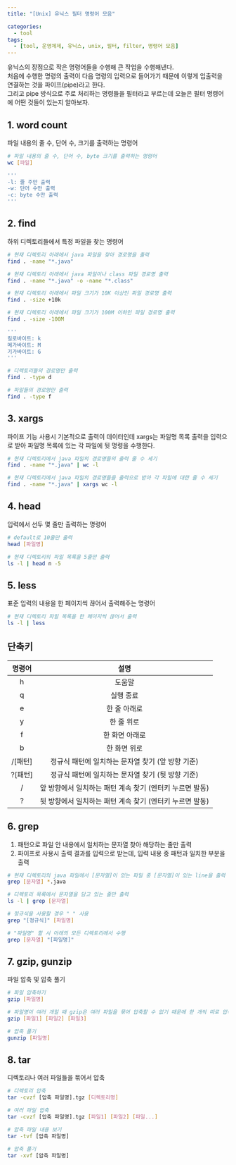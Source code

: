 ```yaml
---
title: "[Unix] 유닉스 필터 명령어 모음"

categories:
  - tool
tags:
  - [tool, 운영체제, 유닉스, unix, 필터, filter, 명령어 모음]
---
```


유닉스의 장점으로 작은 명령어들을 수행해 큰 작업을 수행해낸다.   
처음에 수행한 명령의 출력이 다음 명령의 입력으로 들어가기 때문에 이렇게 입출력을 연결하는 것을 파이프(pipe)라고 한다.   
그리고 pipe 방식으로 주로 처리하는 명령들을 필터라고 부르는데 오늘은 필터 명령어에 어떤 것들이 있는지 알아보자.

## 1. word count

파일 내용의 줄 수, 단어 수, 크기를 출력하는 명령어

```bash
# 파일 내용의 줄 수, 단어 수, byte 크기를 출력하는 명령어
wc [파일]

'''
-l: 줄 주만 출력
-w: 단어 수만 출력
-c: byte 수만 출력
'''
```

## 2. find

하위 디렉토리들에서 특정 파일을 찾는 명령어

```bash
# 현재 디렉토리 아래에서 java 파일을 찾아 경로명을 출력
find . -name "*.java"

# 현재 디렉토리 아래에서 java 파일이나 class 파일 경로명 출력
find . -name "*.java" -o -name "*.class"

# 현재 디렉토리 아래에서 파일 크기가 10K 이상인 파일 경로명 출력
find . -size +10k

# 현재 디렉토리 아래에서 파일 크기가 100M 이하인 파일 경로명 출력
find . -size -100M

'''
킬로바이트: k
메가바이트: M
기가바이트: G
'''

# 디렉토리들의 경로명만 출력
find . -type d

# 파일들의 경로명만 출력
find . -type f
```

## 3. xargs

파이프 기능 사용시 기본적으로 출력이 데이터인데 xargs는 파일명 목록 출력을 입력으로 받아 파일명 목록에 있는 각 파일에 뒷 명령을 수행한다.

```bash
# 현재 디렉토리에서 java 파일의 경로명들의 출력 줄 수 세기
find . -name "*.java" | wc -l

# 현재 디렉토리에서 java 파일의 경로명들을 출력으로 받아 각 파일에 대한 줄 수 세기
find . -name "*.java" | xargs wc -l
```

## 4. head

입력에서 선두 몇 줄만 출력하는 명령어

```bash
# default로 10줄만 출력
head [파일명]

# 현재 디렉토리의 파일 목록을 5줄만 출력
ls -l | head n -5
```

## 5. less

표준 입력의 내용을 한 페이지씩 끊어서 출력해주는 명령어

```bash
# 현재 디렉토리 파일 목록을 한 페이지씩 끊어서 출력
ls -l | less
```
   
## 단축키
    
| 명령어  |                           설명                           |
| :-----: | :------------------------------------------------------: |
|    h    |                          도움말                          |
|    q    |                        실행 종료                         |
|    e    |                       한 줄 아래로                       |
|    y    |                        한 줄 위로                        |
|    f    |                      한 화면 아래로                      |
|    b    |                       한 화면 위로                       |
| /[패턴] |    정규식  패턴에 일치하는 문자열 찾기 (앞 방향 기준)    |
| ?[패턴] |    정규식 패턴에 일치하는 문자열 찾기 (뒷 방향 기준)     |
|    /    | 앞 방향에서 일치하는 패턴 계속 찾기 (엔터키 누르면 발동) |
|    ?    | 뒷 방향에서 일치하는 패턴 계속 찾기 (엔터키 누르면 발동) |
      
## 6. grep
      
1. 패턴으로 파일 안 내용에서 일치하는 문자열 찾아 해당하는 줄만 출력
2. 파이프로 사용시 출력 결과를 입력으로 받는데, 입력 내용 중 패턴과 일치한 부분을 출력
   
```bash
# 현재 디렉토리의 java 파일에서 [문자열]이 있는 파일 중 [문자열]이 있는 line을 출력
grep [문자열] *.java

# 디렉토리 목록에서 문자열을 담고 있는 줄만 출력
ls -l | grep [문자열]

# 정규식을 사용할 경우 " " 사용
grep "[정규식]" [파일명]

# "파일명" 할 시 아래의 모든 디렉토리에서 수행
grep [문자열] "[파일명]"
```

## 7. gzip, gunzip

파일 압축 및 압축 풀기

```bash
# 파일 압축하기
gzip [파일명]

# 파일명이 여러 개일 때 gzip은 여러 파일을 묶어 압축할 수 없기 때문에 한 개씩 따로 압축
gzip [파일1] [파일2] [파일3]

# 압축 풀기
gunzip [파일명]
```

## 8. tar

디렉토리나 여러 파일들을 묶어서 압축

```bash
# 디렉토리 압축
tar -cvzf [압축 파일명].tgz [디렉토리명]

# 여러 파일 압축
tar -cvzf [압축 파일명].tgz [파일1] [파일2] [파일...]

# 압축 파일 내용 보기
tar -tvf [압축 파일명]

# 압축 풀기
tar -xvf [압축 파일명]
```